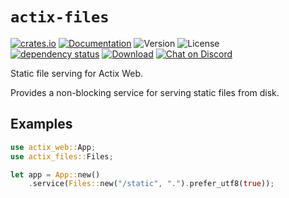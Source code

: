 # `actix-files`

<!-- prettier-ignore-start -->

[![crates.io](https://img.shields.io/crates/v/actix-files?label=latest)](https://crates.io/crates/actix-files)
[![Documentation](https://docs.rs/actix-files/badge.svg?version=0.6.8)](https://docs.rs/actix-files/0.6.8)
![Version](https://img.shields.io/badge/rustc-1.72+-ab6000.svg)
![License](https://img.shields.io/crates/l/actix-files.svg)
<br />
[![dependency status](https://deps.rs/crate/actix-files/0.6.8/status.svg)](https://deps.rs/crate/actix-files/0.6.8)
[![Download](https://img.shields.io/crates/d/actix-files.svg)](https://crates.io/crates/actix-files)
[![Chat on Discord](https://img.shields.io/discord/771444961383153695?label=chat&logo=discord)](https://discord.gg/NWpN5mmg3x)

<!-- prettier-ignore-end -->

<!-- cargo-rdme start -->

Static file serving for Actix Web.

Provides a non-blocking service for serving static files from disk.

## Examples

```rust
use actix_web::App;
use actix_files::Files;

let app = App::new()
    .service(Files::new("/static", ".").prefer_utf8(true));
```

<!-- cargo-rdme end -->

